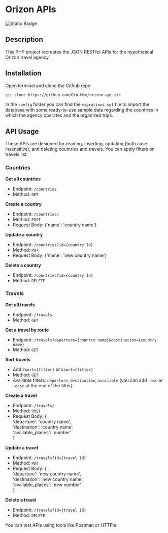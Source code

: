   # Orizon APIs

![Static Badge](https://img.shields.io/badge/PHP-black?style=for-the-badge&logo=PHP)

## Description

This PHP project recreates the JSON RESTful APIs for the hypothetical Orizon travel agency.

## Installation

Open terminal and clone the Github repo:

```bash
git clone https://github.com/Gio-Mex/orizon-api.git
```

In the `config` folder you can find the `migrations.sql` file to import the database with some ready-to-use sample data regarding the countries in which the agency operates and the organized trips.

## API Usage

These APIs are designed for reading, inserting, updating (both case insensitive), and deleting countries and travels. You can apply filters on travels list.

### Countries

**Get all countries**

- Endpoint: `/countries`
- Method: `GET`

**Create a country**

- Endpoint: `/countries/`
- Method: `POST`
- Request Body: {'name': 'country name'}

**Update a country**

- Endpoint: `/countries?id={country Id}`
- Method: `PUT`
- Request Body: {'name': 'new country name'}

**Delete a country**

- Endpoint: `/countries?id={country Id}`
- Method: `DELETE`

### Travels

**Get all travels**

- Endpoint: `/travels`
- Method: `GET`

**Get a travel by route**

- Endpoint: `/travels?departure={country name}&destination={country name}`
- Method: `GET`

**Sort travels**

- Add `?sort={filter}` or `&sort={filter}`
- Method: `GET`
- Available filters: `departure`, `destination`, `available` (you can add `-asc` or `-desc` at the end of the filter).

**Create a travel**

- Endpoint: `/travels/`
- Method: `POST`
- Request Body: {   
  'departure': 'country name',  
  'destination': 'country name',  
  'available_places': 'number'   
  }

**Update a travel**

- Endpoint: `/travels?id={travel Id}`
- Method: `PUT`
- Request Body: {   
  'departure': 'new country name',  
  'destination': 'new country name',  
  'available_places': 'new number'  
  }

**Delete a travel**

- Endpoint: `/travels?id={travel Id}`
- Method: `DELETE`

You can test APIs using tools like Postman or HTTPie.